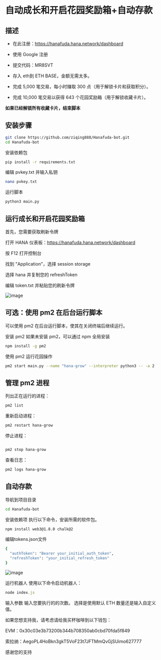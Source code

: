 # 自动成长和开启花园奖励箱+自动存款 


## 描述
- 在此注册：https://hanafuda.hana.network/dashboard
- 使用 Google 注册
- 提交代码：MR8SVT

- 存入 eth到 ETH BASE，金额无需太多。
- 完成 5,000 笔交易，每小时赚取 300 点（用于解锁卡片和获取积分）。
- 完成 10,000 笔交易以获得 643 个花园奖励箱（用于解锁收藏卡片）。

**如果已经解锁所有收藏卡片，结束脚本**

## 安装步骤
```bash
git clone https://github.com/ziqing888/Hanafuda-bot.git
cd Hanafuda-bot
```
安装依赖包
```bash
pip install -r requirements.txt

```
编辑 pvkey.txt 并输入私钥
```bash
nano pvkey.txt
```
运行脚本
```bash
python3 main.py
```
## 运行成长和开启花园奖励箱
首先，您需要获取刷新令牌

打开 HANA 仪表板：https://hanafuda.hana.network/dashboard

按 F12 打开控制台

找到 "Application"，选择 session storage

选择 hana 并复制您的 refreshToken

编辑 token.txt 并粘贴您的刷新令牌

![image](https://github.com/user-attachments/assets/fda26b50-6727-4b58-b957-5a6b92a59b90)

## 可选：使用 pm2 在后台运行脚本
可以使用 pm2 在后台运行脚本，使其在关闭终端后继续运行。

安装 pm2
如果未安装 pm2，可以通过 npm 全局安装
```bash
npm install -g pm2
```
使用 pm2  运行花园操作
```bash
pm2 start main.py --name "hana-grow" --interpreter python3 -- -a 2
```
## 管理 pm2 进程
列出正在运行的进程：
```bash
pm2 list
```
重新启动进程：
```bash
pm2 restart hana-grow
```
停止进程：
```bash

pm2 stop hana-grow
```
查看日志：
```bash
pm2 logs hana-grow
```
## 自动存款 
导航到项目目录
```bash
cd Hanafuda-bot
```
安装依赖项
执行以下命令，安装所需的软件包。
```bash
npm install web3@1.8.0 chalk@2
```
编辑tokens.json文件
```bash
{
  "authToken": "Bearer your_initial_auth_token",
  "refreshToken": "your_initial_refresh_token"
}
```
![image](https://github.com/user-attachments/assets/b98890e7-2664-4ea2-9f9f-00239714c18d)

运行机器人
使用以下命令启动机器人：
```js
node index.js
```
输入参数
输入您要执行的的次数。
选择是使用默认 ETH 数量还是输入自定义值。

如果您想支持我，请考虑请给我买杯咖啡到以下钱包：

EVM：0x30c03e3b73200b344b708350ab0cbd70fda5f849

索拉纳：AegoPL4HoBkn3gkT5VoF23t7JFTMmQvGjSUimo627777

感谢您的支持


